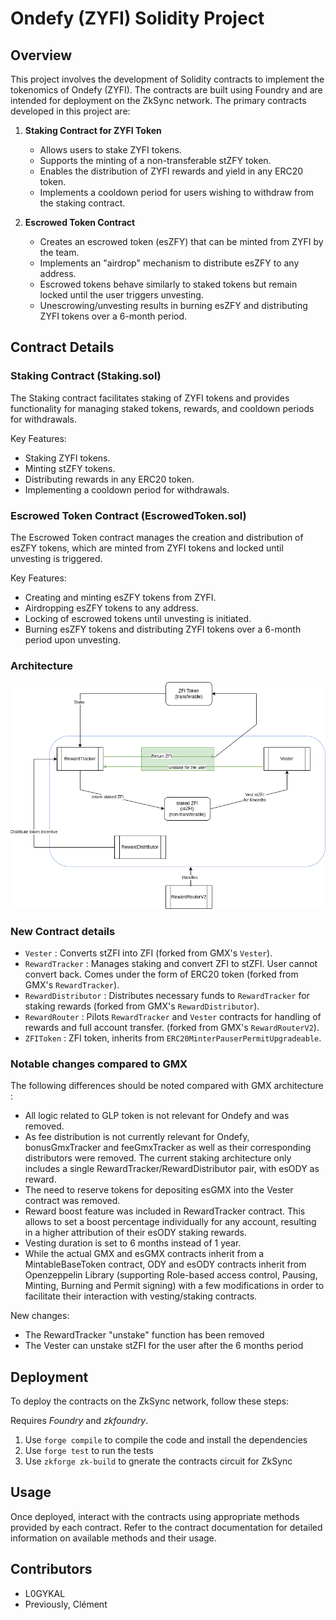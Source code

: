 # Ondefy (ZYFI) Solidity Project

## Overview

This project involves the development of Solidity contracts to implement the tokenomics of Ondefy (ZYFI). The contracts are built using Foundry and are intended for deployment on the ZkSync network. The primary contracts developed in this project are:

1. **Staking Contract for ZYFI Token**
   - Allows users to stake ZYFI tokens.
   - Supports the minting of a non-transferable stZFY token.
   - Enables the distribution of ZYFI rewards and yield in any ERC20 token.
   - Implements a cooldown period for users wishing to withdraw from the staking contract.

2. **Escrowed Token Contract**
   - Creates an escrowed token (esZFY) that can be minted from ZYFI by the team.
   - Implements an "airdrop" mechanism to distribute esZFY to any address.
   - Escrowed tokens behave similarly to staked tokens but remain locked until the user triggers unvesting.
   - Unescrowing/unvesting results in burning esZFY and distributing ZYFI tokens over a 6-month period.

## Contract Details

### Staking Contract (Staking.sol)

The Staking contract facilitates staking of ZYFI tokens and provides functionality for managing staked tokens, rewards, and cooldown periods for withdrawals.

Key Features:

- Staking ZYFI tokens.
- Minting stZFY tokens.
- Distributing rewards in any ERC20 token.
- Implementing a cooldown period for withdrawals.

### Escrowed Token Contract (EscrowedToken.sol)

The Escrowed Token contract manages the creation and distribution of esZFY tokens, which are minted from ZYFI tokens and locked until unvesting is triggered.

Key Features:

- Creating and minting esZFY tokens from ZYFI.
- Airdropping esZFY tokens to any address.
- Locking of escrowed tokens until unvesting is initiated.
- Burning esZFY tokens and distributing ZYFI tokens over a 6-month period upon unvesting.

### Architecture
 ![alt text](assets/ZFI.drawio.png)
 
### New Contract details
- `Vester` : Converts stZFI into ZFI (forked from GMX's `Vester`).
- `RewardTracker` : Manages staking and convert ZFI to stZFI. User cannot convert back. Comes under the form of ERC20 token (forked from GMX's `RewardTracker`).
- `RewardDistributor` : Distributes necessary funds to `RewardTracker` for staking rewards (forked from GMX's `RewardDistributor`).
- `RewardRouter` : Pilots `RewardTracker` and `Vester` contracts for handling of rewards and full account transfer. (forked from GMX's `RewardRouterV2`).
- `ZFIToken` : ZFI token, inherits from `ERC20MinterPauserPermitUpgradeable`.

### Notable changes compared to GMX

The following differences should be noted compared with GMX architecture :
- All logic related to GLP token is not relevant for Ondefy and was removed.
- As fee distribution is not currently relevant for Ondefy, bonusGmxTracker and feeGmxTracker as well as their corresponding distributors were removed. The current staking architecture only includes a single RewardTracker/RewardDistributor pair, with esODY as reward.
- The need to reserve tokens for depositing esGMX into the Vester contract was removed.
- Reward boost feature was included in RewardTracker contract. This allows to set a boost percentage individually for any account, resulting in a higher attribution of their esODY staking rewards.
- Vesting duration is set to 6 months instead of 1 year.
- While the actual GMX and esGMX contracts inherit from a MintableBaseToken contract, ODY and esODY contracts inherit from Openzeppelin Library (supporting Role-based access control, Pausing, Minting, Burning and Permit signing) with a few modifications in order to facilitate their interaction with vesting/staking contracts.

New changes:
- The RewardTracker "unstake" function has been removed
- The Vester can unstake stZFI for the user after the 6 months period

## Deployment

To deploy the contracts on the ZkSync network, follow these steps:

Requires *Foundry* and *zkfoundry*.

1. Use `forge compile` to compile the code and install the dependencies
2. Use `forge test` to run the tests
3. Use `zkforge zk-build` to gnerate the contracts circuit for ZkSync

## Usage

Once deployed, interact with the contracts using appropriate methods provided by each contract. Refer to the contract documentation for detailed information on available methods and their usage.

## Contributors

- L0GYKAL
- Previously, Clément